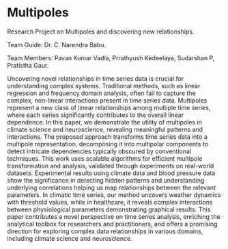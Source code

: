 # Multipoles
Research Project on Multipoles and discovering new relationships.

Team Guide: Dr. C. Narendra Babu.

Team Members: Pavan Kumar Vadla, Prrathyush Kedeelaya, Sudarshan P, Pratistha Gaur.


Uncovering novel relationships in time series data is crucial for understanding complex systems. Traditional methods, such as linear regression and frequency domain analysis, often fail to capture the complex, non-linear interactions present in time series data. Multipoles represent a new class of linear relationships among multiple time series, where each series significantly contributes to the overall linear dependence. In this paper, we demonstrate the utility of multipoles in climate science and neuroscience, revealing meaningful patterns and interactions. The proposed approach transforms time series data into a multipole representation, decomposing it into multipolar components to detect intricate dependencies typically obscured by conventional techniques. This work uses scalable algorithms for efficient multipole transformation and analysis, validated through experiments on real-world datasets. Experimental results using climate data and blood pressure data show the significance in detecting hidden patterns and understanding underlying correlations helping us map relationships between the relevant parameters. In climatic time series, our method uncovers weather dynamics with threshold values, while in healthcare, it reveals complex interactions between physiological parameters demonstrating graphical results. This paper contributes a novel perspective on time series analysis, enriching the analytical toolbox for researchers and practitioners, and offers a promising direction for exploring complex data relationships in various domains, including climate science and neuroscience.
